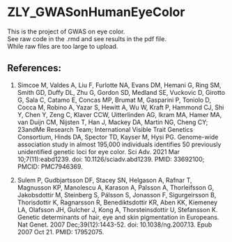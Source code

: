 # ZLY_GWASonHumanEyeColor

This is the project of GWAS on eye color.  
See raw code in the .rmd and see results in the pdf file.   
While raw files are too large to upload.

## References:
   1.	 Simcoe M, Valdes A, Liu F, Furlotte NA, Evans DM, Hemani G, Ring SM, Smith GD, Duffy DL, Zhu G, Gordon SD, Medland SE, Vuckovic D, Girotto G, Sala C, Catamo E, Concas MP, Brumat M, Gasparini P, Toniolo D, Cocca M, Robino A, Yazar S, Hewitt A, Wu W, Kraft P, Hammond CJ, Shi Y, Chen Y, Zeng C, Klaver CCW, Uitterlinden AG, Ikram MA, Hamer MA, van Duijn CM, Nijsten T, Han J, Mackey DA, Martin NG, Cheng CY; 23andMe Research Team; International Visible Trait Genetics Consortium, Hinds DA, Spector TD, Kayser M, Hysi PG. Genome-wide association study in almost 195,000 individuals identifies 50 previously unidentified genetic loci for eye color. Sci Adv. 2021 Mar 10;7(11):eabd1239. doi: 10.1126/sciadv.abd1239. PMID: 33692100; PMCID: PMC7946369.

2.	Sulem P, Gudbjartsson DF, Stacey SN, Helgason A, Rafnar T, Magnusson KP, Manolescu A, Karason A, Palsson A, Thorleifsson G, Jakobsdottir M, Steinberg S, Pálsson S, Jonasson F, Sigurgeirsson B, Thorisdottir K, Ragnarsson R, Benediktsdottir KR, Aben KK, Kiemeney LA, Olafsson JH, Gulcher J, Kong A, Thorsteinsdottir U, Stefansson K. Genetic determinants of hair, eye and skin pigmentation in Europeans. Nat Genet. 2007 Dec;39(12):1443-52. doi: 10.1038/ng.2007.13. Epub 2007 Oct 21. PMID: 17952075.
